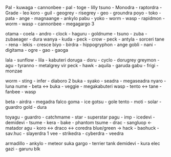 Pal - kuwaga - cannonbee - pal - toge - lilly
tsuno - Monodra - raptordra - Grade - leo
koro - guil - geogrey - risegrey - geo - groundra
poyo - toko - pata - ange - magnaange - ankylo
pabu - yoko - worm - wasp - rapidmon - worm - wasp - cannonbee - megagargo 3

otama - coela - andro - clock - haguru - goldnume - tsuno - zuba - zubaeager - dura
wanya - kuda - peck - crow - peck - antyla - sorceri
tane - rena - lekis - cresce
biyo - birdra - hippogryphon - ange
gobli - nani - digitama - ogre - gao - gaoga

lala - sunflow - lila - kabuteri
doruga - doru - cyclo - dorugrey
greymon - agu - tyranno - metalgrey vir
peck - hawk - aquila - garuda
gabu - frigi - monzae

worm - sting - infer - diaboro 2
buka - syako - seadra - megaseadra
nyaro - luna
nume - beta <-> buka - veggie - megakabuteri
wasp - tento <-> tane - fanbee - wasp

beta - airdra - megadra
falco
goma - ice
gotsu - gole
tento - moti - solar - guardro gold - dura

toyagu - guardro - catchmame - star - superstar
pagu - imp - icedevi - demidevi - tsume - kera - bake - phantom
tsume - drac - sangluop <- matador
agu - koro <-> draco <-> coredra blue/green -> hack - baohuck - sav.huc - slayerdra 1
vee - strikedra - cyberdra - veedra

armadillo - ankylo - meteor
suka
gargo - terrier
tank
demidevi - kura
elec
gazi - garuru blk
